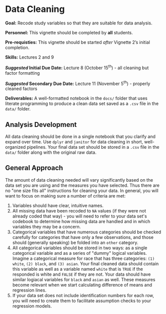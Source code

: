 # Data Cleaning

<div class="rmdgoal">
<p><strong>Goal:</strong> Recode study variables so that they are suitable for data analysis.</p>
</div>

<div class="rmdpersonnel">
<p><strong>Personnel:</strong> This vignette should be completed by <strong>all</strong> students.</p>
</div>

<div class="rmdpre">
<p><strong>Pre-requisties:</strong> This vignette should be started <em>after</em> Vignette 2’s initial completion.</p>
</div>

<div class="rmdskills">
<p><strong>Skills:</strong> Lectures 2 and 9</p>
</div>

<div class="rmddue">
<p><strong><em>Suggested</em> Initial Due Date:</strong> Lecture 8 (October 15<sup>th</sup>) - all cleaning but factor formatting</p>
<p><strong><em>Suggested</em> Secondary Due Date:</strong> Lecture 11 (November 5<sup>th</sup>) - properly cleaned factors</p>
</div>

<div class="rmddeliver">
<p><strong>Deliverables:</strong> A well-formatted notebook in the <code>docs/</code> folder that uses literate programming to produce a clean data set saved as a <code>.csv</code> file in the <code>data/</code> folder.</p>
</div>

## Analysis Development

All data cleaning should be done in a single notebook that you clarify and expand over time. Use `dplyr` and `janitor` for data cleaning in short, well-organized pipelines. Your final data set should be stored in a `.csv` file in the `data/` folder along with the original raw data.

## General Approach

The amount of data cleaning needed will vary significantly based on the data set you are using and the measures you have selected. Thus there are no "one size fits all" instructions for cleaning your data. In general, you will want to focus on making sure a number of criteria are met:

1. Variables should have clear, intuitive names.
2. All missing data have been recoded to `NA` values (if they were not already coded that way) - you will need to refer to your data set's codebook to determine how missing data are handled and in which variables they may be a concern.
3. Categorical variables that have numerous categories should be checked carefully for categories that have only a few observations, and those should (generally speaking) be folded into an `other` category.
4. All categorical variables should be stored in two ways: as a single categorical variable and as a series of "dummy" logical variables. Imagine a categorical measure for race that has three categories: `(1) white`, `(2) black`, and `(3) asian`. Your final cleaned data should contain this variable as well as a variable named `white` that is `TRUE` if the responded is white and `FALSE` if they are not. Your data should have similar logiacal variables for `black` and `asian` as well. These measures become relevant when we start calculating difference of means and regression lines.
5. If your data set does not include identification numbers for each row, you will need to create them to facilitate assumption checks to your regression models.
